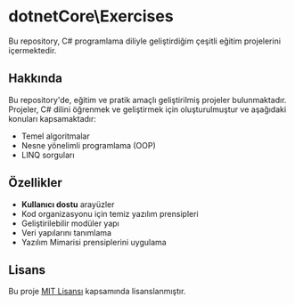 # dotnetCore\Exercises

Bu repository, C# programlama diliyle geliştirdiğim çeşitli eğitim projelerini içermektedir.

## Hakkında
Bu repository'de, eğitim ve pratik amaçlı geliştirilmiş projeler bulunmaktadır. Projeler, C# dilini öğrenmek ve geliştirmek için oluşturulmuştur ve aşağıdaki konuları kapsamaktadır:

- Temel algoritmalar
- Nesne yönelimli programlama (OOP)
- LINQ sorguları

## Özellikler
- **Kullanıcı dostu** arayüzler
- Kod organizasyonu için temiz yazılım prensipleri
- Geliştirilebilir modüler yapı
- Veri yapılarını tanımlama
- Yazılım Mimarisi prensiplerini uygulama

## Lisans
Bu proje [MIT Lisansı](LICENSE) kapsamında lisanslanmıştır.

